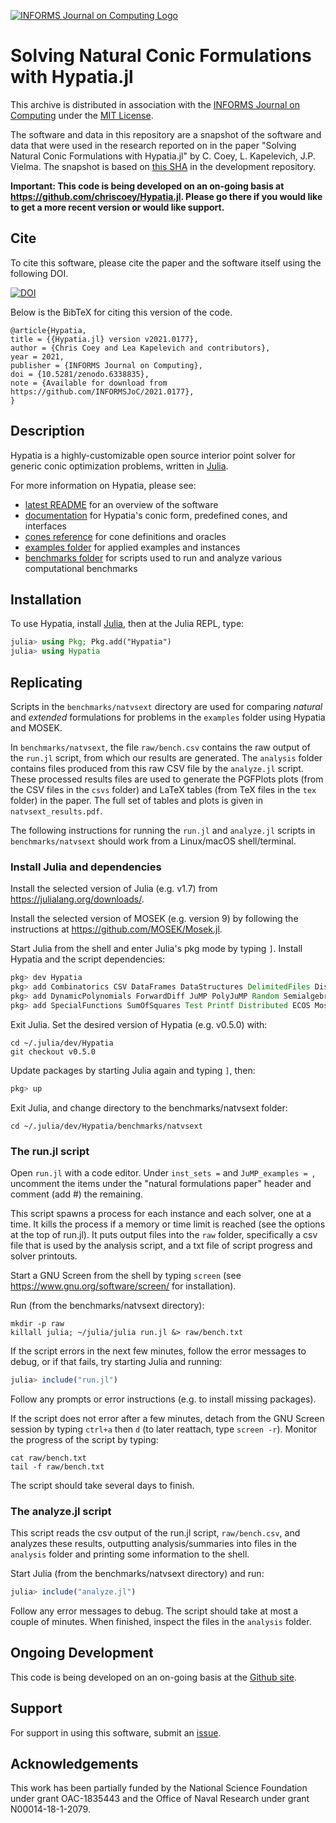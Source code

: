 [![INFORMS Journal on Computing Logo](https://INFORMSJoC.github.io/logos/INFORMS_Journal_on_Computing_Header.jpg)](https://pubsonline.informs.org/journal/ijoc)

# Solving Natural Conic Formulations with Hypatia.jl

This archive is distributed in association with the [INFORMS Journal on
Computing](https://pubsonline.informs.org/journal/ijoc) under the [MIT License](LICENSE).

The software and data in this repository are a snapshot of the software and data
that were used in the research reported on in the paper
"Solving Natural Conic Formulations with Hypatia.jl" by C. Coey, L. Kapelevich, J.P. Vielma.
The snapshot is based on
[this SHA](https://github.com/chriscoey/Hypatia.jl/commit/2a5230db92c285d09cb9cfeb40571bb58a808ea3)
in the development repository.

**Important: This code is being developed on an on-going basis at
https://github.com/chriscoey/Hypatia.jl. Please go there if you would like to
get a more recent version or would like support.**

## Cite

To cite this software, please cite the paper and the software itself using the following DOI.

[![DOI](https://zenodo.org/badge/DOI/10.5281/zenodo.6466746.svg)](https://doi.org/10.5281/zenodo.6466746)

Below is the BibTeX for citing this version of the code.

```
@article{Hypatia,
title = {{Hypatia.jl} version v2021.0177},
author = {Chris Coey and Lea Kapelevich and contributors},
year = 2021,
publisher = {INFORMS Journal on Computing},
doi = {10.5281/zenodo.6338835},
note = {Available for download from https://github.com/INFORMSJoC/2021.0177},
}
```

## Description

Hypatia is a highly-customizable open source interior point solver for generic conic optimization problems, written in [Julia](https://julialang.org/).

For more information on Hypatia, please see:
- [latest README](https://github.com/chriscoey/Hypatia.jl#readme) for an overview of the software
- [documentation](https://chriscoey.github.io/Hypatia.jl/dev) for Hypatia's conic form, predefined cones, and interfaces
- [cones reference](https://github.com/chriscoey/Hypatia.jl/wiki/files/coneref.pdf) for cone definitions and oracles
- [examples folder](https://github.com/chriscoey/Hypatia.jl/tree/master/examples) for applied examples and instances
- [benchmarks folder](https://github.com/chriscoey/Hypatia.jl/tree/master/benchmarks) for scripts used to run and analyze various computational benchmarks

## Installation

To use Hypatia, install [Julia](https://julialang.org/downloads/), then at the Julia REPL, type:
```julia
julia> using Pkg; Pkg.add("Hypatia")
julia> using Hypatia
```

## Replicating

Scripts in the `benchmarks/natvsext` directory are used for comparing _natural_ and _extended_ formulations for problems in the `examples` folder using Hypatia and MOSEK.

In `benchmarks/natvsext`, the file `raw/bench.csv` contains the raw output of the `run.jl` script, from which our results are generated.
The `analysis` folder contains files produced from this raw CSV file by the `analyze.jl` script.
These processed results files are used to generate the PGFPlots plots (from the CSV files in the `csvs` folder) and LaTeX tables (from TeX files in the `tex` folder) in the paper.
The full set of tables and plots is given in `natvsext_results.pdf`.

The following instructions for running the `run.jl` and `analyze.jl` scripts in `benchmarks/natvsext` should work from a Linux/macOS shell/terminal.

### Install Julia and dependencies

Install the selected version of Julia (e.g. v1.7) from https://julialang.org/downloads/.

Install the selected version of MOSEK (e.g. version 9) by following the instructions at https://github.com/MOSEK/Mosek.jl.

Start Julia from the shell and enter Julia's pkg mode by typing `]`.
Install Hypatia and the script dependencies:
```julia
pkg> dev Hypatia
pkg> add Combinatorics CSV DataFrames DataStructures DelimitedFiles Distributions
pkg> add DynamicPolynomials ForwardDiff JuMP PolyJuMP Random SemialgebraicSets
pkg> add SpecialFunctions SumOfSquares Test Printf Distributed ECOS MosekTools
```
Exit Julia.
Set the desired version of Hypatia (e.g. v0.5.0) with:
```shell
cd ~/.julia/dev/Hypatia
git checkout v0.5.0
```
Update packages by starting Julia again and typing `]`, then:
```julia
pkg> up
```
Exit Julia, and change directory to the benchmarks/natvsext folder:
```shell
cd ~/.julia/dev/Hypatia/benchmarks/natvsext
```

### The run.jl script

Open `run.jl` with a code editor.
Under `inst_sets =` and `JuMP_examples = `, uncomment the items under the "natural formulations paper" header and comment (add #) the remaining.

This script spawns a process for each instance and each solver, one at a time.
It kills the process if a memory or time limit is reached (see the options at the top of run.jl).
It puts output files into the `raw` folder, specifically a csv file that is used by the analysis script, and a txt file of script progress and solver printouts.

Start a GNU Screen from the shell by typing `screen`
(see https://www.gnu.org/software/screen/ for installation).

Run (from the benchmarks/natvsext directory):
```shell
mkdir -p raw
killall julia; ~/julia/julia run.jl &> raw/bench.txt
```
If the script errors in the next few minutes, follow the error messages to debug, or if that fails, try starting Julia and running:
```julia
julia> include("run.jl")
```
Follow any prompts or error instructions (e.g. to install missing packages).

If the script does not error after a few minutes, detach from the GNU Screen session by typing `ctrl+a` then `d` (to later reattach, type `screen -r`).
Monitor the progress of the script by typing:
```shell
cat raw/bench.txt
tail -f raw/bench.txt
```
The script should take several days to finish.

### The analyze.jl script

This script reads the csv output of the run.jl script, `raw/bench.csv`, and analyzes these results, outputting analysis/summaries into files in the `analysis` folder and printing some information to the shell.

Start Julia (from the benchmarks/natvsext directory) and run:
```julia
julia> include("analyze.jl")
```
Follow any error messages to debug.
The script should take at most a couple of minutes.
When finished, inspect the files in the `analysis` folder.

## Ongoing Development

This code is being developed on an on-going basis at the
[Github site](https://github.com/chriscoey/Hypatia.jl).

## Support

For support in using this software, submit an
[issue](https://github.com/chriscoey/Hypatia.jl/issues/new).

## Acknowledgements

This work has been partially funded by the National Science Foundation under grant OAC-1835443 and the Office of Naval Research under grant N00014-18-1-2079.
